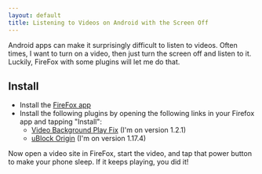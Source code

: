 ```yaml
---
layout: default
title: Listening to Videos on Android with the Screen Off
---
```


Android apps can make it surprisingly difficult to listen to videos. Often
times, I want to turn on a video, then just turn the screen off and listen to
it. Luckily, FireFox with some plugins will let me do that.

## Install

- Install the [FireFox app](https://play.google.com/store/apps/details?id=org.mozilla.firefox&hl=en_US)
- Install the following plugins by opening the following links in your Firefox app and tapping "Install":
  - [Video Background Play Fix](https://addons.mozilla.org/en-US/firefox/addon/video-background-play-fix/) (I'm on version 1.2.1)
  - [uBlock Origin](https://addons.mozilla.org/en-US/firefox/addon/ublock-origin/) (I'm on version 1.17.4)

Now open a video site in FireFox, start the video, and tap that power button to
make your phone sleep. If it keeps playing, you did it!

